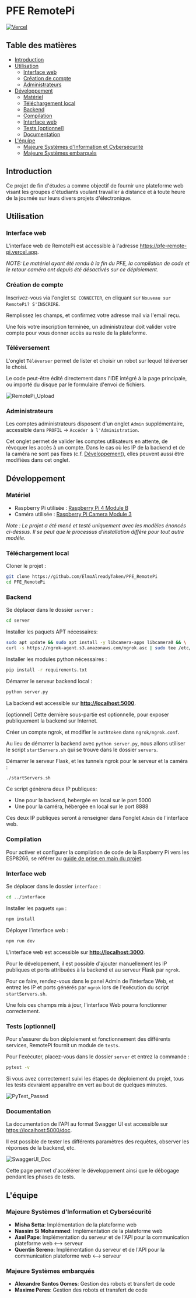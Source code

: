 # PFE RemotePi

[![Vercel](https://img.shields.io/badge/deployment-success-brightgreen)](https://pfe-remote-pi.vercel.app/)

## Table des matières

- [Introduction](#introduction)
- [Utilisation](#utilisation)
  - [Interface web](#interface-web)
  - [Création de compte](#création-de-compte)
  - [Administrateurs](#administrateurs)
- [Développement](#développement)
  - [Matériel](#matériel)
  - [Téléchargement local](#téléchargement-local)
  - [Backend](#backend)
  - [Compilation](#compilation)
  - [Interface web](#interface-web-1)
  - [Tests [optionnel]](#tests--optionnel-)
  - [Documentation](#documentation)
- [L'équipe](#léquipe)
  - [Majeure Systèmes d'Information et Cybersécurité](#majeure-systèmes-dinformation-et-cybersécurité)
  - [Majeure Systèmes embarqués](#majeure-systèmes-embarqués)

## Introduction

Ce projet de fin d'études a comme objectif de fournir une plateforme web visant les groupes d'étudiants voulant travailler à distance et à toute heure de la journée sur leurs divers projets d'électronique.

## Utilisation

### Interface web

L'interface web de RemotePi est accessible à l'adresse <https://pfe-remote-pi.vercel.app>.

_NOTE: Le matériel ayant été rendu à la fin du PFE, la compilation de code et le retour caméra ont depuis été désactivés sur ce déploiement._

### Création de compte

Inscrivez-vous via l'onglet `SE CONNECTER`, en cliquant sur `Nouveau sur RemotePi? S'INSCRIRE`.

Remplissez les champs, et confirmez votre adresse mail via l'email reçu.

Une fois votre inscription terminée, un administrateur doit valider votre compte pour vous donner accès au reste de la plateforme.

### Téléversement

L'onglet `Téléverser` permet de lister et choisir un robot sur lequel téléverser le choisi.

Le code peut-être édité directement dans l'IDE intégré à la page principale, ou importé du disque par le formulaire d'envoi de fichiers.

![RemotePi_Upload](./assets/remotepi-upload.png)

### Administrateurs

Les comptes administrateurs disposent d'un onglet `Admin` supplémentaire, accessible dans `PROFIL` -> `Accéder à l'Administration`.

Cet onglet permet de valider les comptes utilisateurs en attente, de révoquer les accès à un compte. Dans le cas où les IP de la backend et de la caméra ne sont pas fixes (c.f. [Développement](#développement)), elles peuvent aussi être modifiées dans cet onglet.

## Développement

### Matériel

- Raspberry Pi utilisée : [Raspberry Pi 4 Module B](https://www.raspberrypi.com/products/raspberry-pi-4-model-b/)
- Caméra utilisée : [Raspberry Pi Camera Module 3](https://www.raspberrypi.com/products/camera-module-3/)

_Note : Le projet a été mené et testé uniquement avec les modèles énoncés ci-dessus. Il se peut que le processus d'installation diffère pour tout autre modèle._

### Téléchargement local

Cloner le projet :

```bash
git clone https://github.com/ElmoAlreadyTaken/PFE_RemotePi
cd PFE_RemotePi
```

### Backend

Se déplacer dans le dossier `server` :

```bash
cd server
```

Installer les paquets APT nécessaires:

```bash
sudo apt update && sudo apt install -y libcamera-apps libcamera0 && \
curl -s https://ngrok-agent.s3.amazonaws.com/ngrok.asc | sudo tee /etc/apt/trusted.gpg.d/ngrok.asc >/dev/null && echo "deb https://ngrok-agent.s3.amazonaws.com buster main" | sudo tee /etc/apt/sources.list.d/ngrok.list && sudo apt install ngrok
```

Installer les modules python nécessaires :

```bash
pip install -r requirements.txt
```

Démarrer le serveur backend local :

```bash
python server.py
```

La backend est accessible sur **<http://localhost:5000>**.

[optionnel] Cette dernière sous-partie est optionnelle, pour exposer publiquement la backend sur Internet.

Créer un compte ngrok, et modifier le `authtoken` dans `ngrok/ngrok.conf`.

Au lieu de démarrer la backend avec `python server.py`, nous allons utiliser le script `startServers.sh` qui se trouve dans le dossier `servers`.

Démarrer le serveur Flask, et les tunnels ngrok pour le serveur et la caméra :

```bash
./startServers.sh
```

Ce script génèrera deux IP publiques:

- Une pour la backend, hebergée en local sur le port 5000
- Une pour la caméra, hébergée en local sur le port 8888

Ces deux IP publiques seront à renseigner dans l'onglet `Admin` de l'interface web.

### Compilation

Pour activer et configurer la compilation de code de la Raspberry Pi vers les ESP8266, se référer au [guide de prise en main du projet](./guide-prise-en-main.pdf).

### Interface web

Se déplacer dans le dossier `interface` :

```bash
cd ../interface
```

Installer les paquets `npm` :

```bash
npm install
```

Déployer l'interface web :

```bash
npm run dev
```

L'interface web est accessible sur **<http://localhost:3000>**.

Pour le dévelopement, il est possible d'ajouter manuellement les IP publiques et ports attribuées à la backend et au serveur Flask par `ngrok`.

Pour ce faire, rendez-vous dans le panel Admin de l'interface Web, et entrez les IP et ports générés par `ngrok` lors de l'exécution du script `startServers.sh`.

Une fois ces champs mis à jour, l'interface Web pourra fonctionner correctement.

### Tests [optionnel]

Pour s'assurer du bon déploiement et fonctionnement des différents services, RemotePi fournit un module de `tests`.

Pour l'exécuter, placez-vous dans le dossier `server` et entrez la commande :

```bash
pytest -v
```

Si vous avez correctement suivi les étapes de déploiement du projet, tous les tests devraient apparaître en vert au bout de quelques minutes.

![PyTest_Passed](./assets/pytest-passed.png)

### Documentation

La documentation de l'API au format Swagger UI est accessible sur <https://localhost:5000/doc>.

Il est possible de tester les différents paramètres des requêtes, observer les réponses de la backend, etc.

![SwaggerUI_Doc](./assets/swaggerui-doc.png)

Cette page permet d'accélérer le développement ainsi que le débogage pendant les phases de tests.

## L'équipe

### Majeure Systèmes d'Information et Cybersécurité

- **Misha Setta**: Implémentation de la plateforme web
- **Nassim Si Mohammed**: Implémentation de la plateforme web
- **Axel Pape**: Implémentation du serveur et de l'API pour la communication plateforme web <--> serveur
- **Quentin Sereno**: Implémentation du serveur et de l'API pour la communication plateforme web <--> serveur

### Majeure Systèmes embarqués

- **Alexandre Santos Gomes**: Gestion des robots et transfert de code
- **Maxime Peres**: Gestion des robots et transfert de code
